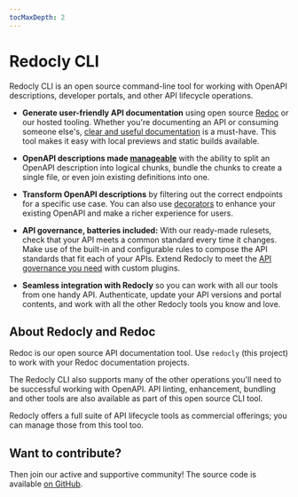 ```yaml
---
tocMaxDepth: 2
---
```


# Redocly CLI

Redocly CLI is an open source command-line tool for working with OpenAPI descriptions, developer portals, and other API lifecycle operations.

* **Generate user-friendly API documentation** using open source [Redoc](https://github.com/redocly/redoc) or our hosted tooling.  Whether you're documenting an API or consuming someone else's, [clear and useful documentation](./api-docs.md) is a must-have. This tool makes it easy with local previews and static builds available.

* **OpenAPI descriptions made [manageable](./file-management.md)** with the ability to split an OpenAPI description into logical chunks, bundle the chunks to create a single file, or even join existing definitions into one.

* **Transform OpenAPI descriptions** by filtering out the correct endpoints for a specific use case. You can also use [decorators](./decorators.md) to enhance your existing OpenAPI and make a richer experience for users.

* **API governance, batteries included:** With our ready-made rulesets, check that your API meets a common standard every time it changes. Make use of the built-in and configurable rules to compose the API standards that fit each of your APIs. Extend Redocly to meet the [API governance you need](./api-standards.md) with custom plugins.

* **Seamless integration with Redocly** so you can work with all our tools from one handy API. Authenticate, update your API versions and portal contents, and work with all the other Redocly tools you know and love.

## About Redocly and Redoc

Redoc is our open source API documentation tool. Use `redocly` (this project) to work with your Redoc documentation projects.

The Redocly CLI also supports many of the other operations you'll need to be successful working with OpenAPI. API linting, enhancement, bundling and other tools are also available as part of this open source CLI tool.

Redocly offers a full suite of API lifecycle tools as commercial offerings; you can manage those from this tool too.

## Want to contribute?

Then join our active and supportive community! The source code is available [on GitHub](https://github.com/Redocly/redocly-cli).

